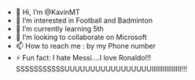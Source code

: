 - 👋 Hi, I’m @KavinMT
- 👀 I’m interested in Football and Badminton
- 🌱 I’m currently learning 5th
- 💞️ I’m looking to collaborate on Microsoft
- 📫 How to reach me : by my Phone number
- ⚡ Fun fact: I hate Messi....I love Ronaldo!!! SSSSSSSSSSSUUUUUUUUUUUUUUUUUIIIIIIIIIIIIIIII!!!

<!---
KavinMT/KavinMT is a ✨ special ✨ repository because its `README.md` (this file) appears on your GitHub profile.
You can click the Preview link to take a look at your changes.
--->
